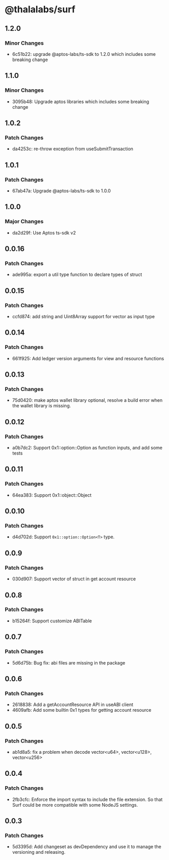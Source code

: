 # @thalalabs/surf

## 1.2.0

### Minor Changes

- 6c51b22: upgrade @aptos-labs/ts-sdk to 1.2.0 which includes some breaking change

## 1.1.0

### Minor Changes

- 3095b48: Upgrade aptos libraries which includes some breaking change

## 1.0.2

### Patch Changes

- da4253c: re-throw exception from useSubmitTransaction

## 1.0.1

### Patch Changes

- 67ab47a: Upgrade @aptos-labs/ts-sdk to 1.0.0

## 1.0.0

### Major Changes

- da2d29f: Use Aptos ts-sdk v2

## 0.0.16

### Patch Changes

- ade995a: export a util type function to declare types of struct

## 0.0.15

### Patch Changes

- ccfd874: add string and Uint8Array support for vector<u8> as input type

## 0.0.14

### Patch Changes

- 661f925: Add ledger version arguments for view and resource functions

## 0.0.13

### Patch Changes

- 75d0420: make aptos wallet library optional, resolve a build error when the wallet library is missing.

## 0.0.12

### Patch Changes

- a0b7dc2: Support 0x1::option::Option as function inputs, and add some tests

## 0.0.11

### Patch Changes

- 64ea383: Support 0x1::object::Object

## 0.0.10

### Patch Changes

- d4d702d: Support `0x1::option::Option<T>` type.

## 0.0.9

### Patch Changes

- 030d907: Support vector of struct in get account resource

## 0.0.8

### Patch Changes

- b15264f: Support customize ABITable

## 0.0.7

### Patch Changes

- 5d6d75b: Bug fix: abi files are missing in the package

## 0.0.6

### Patch Changes

- 2618838: Add a getAccountResource API in useABI client
- 4609afb: Add some builtin 0x1 types for getting account resource

## 0.0.5

### Patch Changes

- ab1d8a5: fix a problem when decode vector\<u64\>, vector\<u128\>, vector\<u256\>

## 0.0.4

### Patch Changes

- 2fb3cfc: Enforce the import syntax to include the file extension. So that Surf could be more compatible with some NodeJS settings.

## 0.0.3

### Patch Changes

- 5d3395d: Add changeset as devDependency and use it to manage the versioning and releasing.
